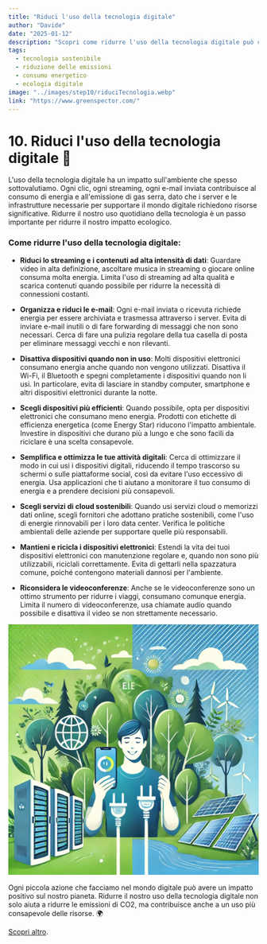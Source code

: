 ```yaml
---
title: "Riduci l'uso della tecnologia digitale"
author: "Davide"
date: "2025-01-12"
description: "Scopri come ridurre l'uso della tecnologia digitale può contribuire a ridurre l'impatto ambientale e migliorare la sostenibilità."
tags:
  - tecnologia sostenibile
  - riduzione delle emissioni
  - consumo energetico
  - ecologia digitale
image: "../images/step10/riduciTecnologia.webp"
link: "https://www.greenspector.com/"
---
```

# 10. Riduci l'uso della tecnologia digitale 📱

L'uso della tecnologia digitale ha un impatto sull'ambiente che spesso sottovalutiamo. Ogni clic, ogni streaming, ogni e-mail inviata contribuisce al consumo di energia e all'emissione di gas serra, dato che i server e le infrastrutture necessarie per supportare il mondo digitale richiedono risorse significative. Ridurre il nostro uso quotidiano della tecnologia è un passo importante per ridurre il nostro impatto ecologico.

### Come ridurre l'uso della tecnologia digitale:

- **Riduci lo streaming e i contenuti ad alta intensità di dati**: Guardare video in alta definizione, ascoltare musica in streaming o giocare online consuma molta energia. Limita l'uso di streaming ad alta qualità e scarica contenuti quando possibile per ridurre la necessità di connessioni costanti.

- **Organizza e riduci le e-mail**: Ogni e-mail inviata o ricevuta richiede energia per essere archiviata e trasmessa attraverso i server. Evita di inviare e-mail inutili o di fare forwarding di messaggi che non sono necessari. Cerca di fare una pulizia regolare della tua casella di posta per eliminare messaggi vecchi e non rilevanti.

- **Disattiva dispositivi quando non in uso**: Molti dispositivi elettronici consumano energia anche quando non vengono utilizzati. Disattiva il Wi-Fi, il Bluetooth e spegni completamente i dispositivi quando non li usi. In particolare, evita di lasciare in standby computer, smartphone e altri dispositivi elettronici durante la notte.

- **Scegli dispositivi più efficienti**: Quando possibile, opta per dispositivi elettronici che consumano meno energia. Prodotti con etichette di efficienza energetica (come Energy Star) riducono l'impatto ambientale. Investire in dispositivi che durano più a lungo e che sono facili da riciclare è una scelta consapevole.

- **Semplifica e ottimizza le tue attività digitali**: Cerca di ottimizzare il modo in cui usi i dispositivi digitali, riducendo il tempo trascorso su schermi o sulle piattaforme social, così da evitare l'uso eccessivo di energia. Usa applicazioni che ti aiutano a monitorare il tuo consumo di energia e a prendere decisioni più consapevoli.

- **Scegli servizi di cloud sostenibili**: Quando usi servizi cloud o memorizzi dati online, scegli fornitori che adottano pratiche sostenibili, come l'uso di energie rinnovabili per i loro data center. Verifica le politiche ambientali delle aziende per supportare quelle più responsabili.

- **Mantieni e ricicla i dispositivi elettronici**: Estendi la vita dei tuoi dispositivi elettronici con manutenzione regolare e, quando non sono più utilizzabili, riciclali correttamente. Evita di gettarli nella spazzatura comune, poiché contengono materiali dannosi per l'ambiente.

- **Riconsidera le videoconferenze**: Anche se le videoconferenze sono un ottimo strumento per ridurre i viaggi, consumano comunque energia. Limita il numero di videoconferenze, usa chiamate audio quando possibile e disattiva il video se non strettamente necessario.

![Riduci l'uso della tecnologia](../images/step10/riduciTecnologia.webp)

Ogni piccola azione che facciamo nel mondo digitale può avere un impatto positivo sul nostro pianeta. Ridurre il nostro uso della tecnologia digitale non solo aiuta a ridurre le emissioni di CO2, ma contribuisce anche a un uso più consapevole delle risorse. 🌍

[Scopri altro](https://www.greenspector.com/).
